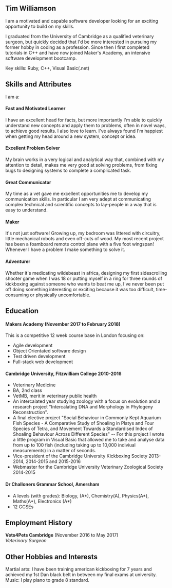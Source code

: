 ## Tim Williamson

I am a motivated and capable software developer looking for an exciting opportunity to build on my skills. 

I graduated from the University of Cambridge as a qualified veterinary surgeon, but quickly decided that I'd be more interested in pursuing my former hobby in coding as a profession. Since then I first completed tutorials in C++ and have now joined Maker's Academy, an intensive software development bootcamp.

Key skills: Ruby, C++, Visual Basic(.net)
## Skills and Attributes
I am a:

#### Fast and Motivated Learner
I have an excellent head for facts, but more importantly I'm able to quickly understand new concepts and apply them to problems, often in novel ways, to achieve good results. I also love to learn. I've always found I'm happiest when getting my head around a new system, concept or idea.

#### Excellent Problem Solver
My brain works in a very logical and analytical way that, combined with my attention to detail, makes me very good at solving problems, from fixing bugs to designing systems to complete a complicated task.  

#### Great Communicator
My time as a vet gave me excellent opportunities me to develop my communication skills. In particular I am very adept at communicating complex technical and scientific concepts to lay-people in a way that is easy to understand. 

#### Maker
It's not just software! Growing up, my bedroom was littered with circuitry, little mechanical robots and even off-cuts of wood. My most recent project has been a foamboard remote control plane with a five foot wingspan! Whenever I have a problem I make something to solve it. 

#### Adventurer
Whether it's medicating wildebeast in africa, designing my first sidescrolling shooter game when I was 18 or putting myself in a ring for three rounds of kickboxing against someone who wants to beat me up, I've never been put off doing something interesting or exciting because it was too difficult, time-consuming or physically uncomfortable. 

## Education

#### Makers Academy (November 2017 to February 2018)

This is a competitive 12 week course base in London focusing on:
- Agile development
- Object Orientated software design
- Test driven development
- Full-stack web development  

#### Cambridge University, Fitzwilliam College 2010-2016 

- Veterinary Medicine
- BA, 2nd class
- VetMB, merit in veterinary public health
- An intercalated year studying zoology with a focus on evolution and a research project "Intercalating DNA and Morphology in Phylogeny Reconstruction".
- A final elective project "Social Behaviour in Commonly Kept Aquarium Fish Species - A Comparative Study of Shoaling in Platys and Four Species of Tetra, and Movement Towards a Standardised Index of Shoaling Behaviour Across Different Species"
-- For this project I wrote a little program in Visual Basic that allowed me to take and analyse data from up to 100 fish (including taking up to 10,000 indiviual measurements) in a matter of seconds. 
- Vice-president of the Cambridge University Kickboxing Society 2013-2014, 2014-2015 and 2015-2016
- Webmaster for the Cambridge University Veterinary Zoological Society 2014-2015 

#### Dr Challoners Grammar School, Amersham
- A levels (with grades): Biology, (A*), Chemistry(A), Physics(A*), Maths(A*), Electronics (A*)
- 12 GCSEs

## Employment History

**Vets4Pets Cambridge** (November 2016 to May 2017)    
*Veterinary Surgeon*  

## Other Hobbies and Interests
Martial arts: I have been training american kickboxing for 7 years and achieved my 1st Dan black belt in between my final exams at university.
Music: I play piano to grade 8 standard.